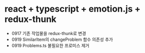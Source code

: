 # react + typescript + emotion.js + redux-thunk

- 0917 기존 작업물을 redux-thunk로 변경
- 0919 SimilarItem의 changeProblem 함수 의존성 추가
- 0919 Problems.ts 불필요한 프로미스 제거
